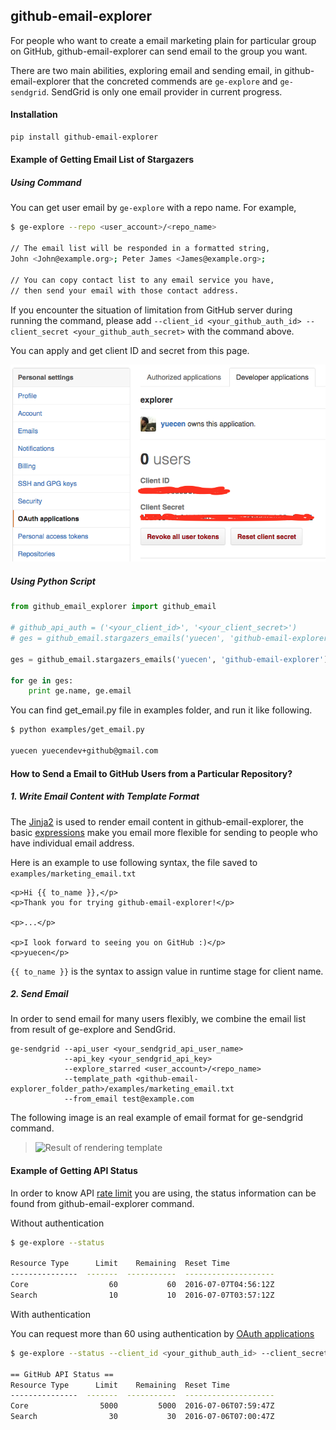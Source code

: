 ## github-email-explorer

For people who want to create a email marketing plain for particular group on 
GitHub, github-email-explorer can send email to the group you want.

There are two main abilities, exploring email and sending email, in 
github-email-explorer that the concreted commends are ```ge-explore``` and ```ge-sendgrid```. 
SendGrid is only one email provider in current progress.

#### Installation

```bash
pip install github-email-explorer
```

#### Example of Getting Email List of Stargazers

##### Using Command
You can get user email by ```ge-explore``` with a repo name. For example, 

```bash
$ ge-explore --repo <user_account>/<repo_name>

// The email list will be responded in a formatted string, 
John <John@example.org>; Peter James <James@example.org>;

// You can copy contact list to any email service you have, 
// then send your email with those contact address.
```

If you encounter the situation of limitation from GitHub server during running 
the command, please add ```--client_id <your_github_auth_id> --client_secret <your_github_auth_secret>``` with the command above.

You can apply and get client ID and secret from this page.

![oauth of github](examples/oauth_github.png)

##### Using Python Script

```python
from github_email_explorer import github_email

# github_api_auth = ('<your_client_id>', '<your_client_secret>')
# ges = github_email.stargazers_emails('yuecen', 'github-email-explorer', github_api_auth=github_api_auth)

ges = github_email.stargazers_emails('yuecen', 'github-email-explorer')

for ge in ges:
    print ge.name, ge.email
```

You can find get_email.py file in examples folder, and run it like following.

```bash
$ python examples/get_email.py

yuecen yuecendev+github@gmail.com
```

#### How to Send a Email to GitHub Users from a Particular Repository?

##### 1. Write Email Content with Template Format

The [Jinja2] is used to render email content in github-email-explorer, the basic 
[expressions] make you email more flexible for sending to people who have 
individual email address.

Here is an example to use following syntax, the file saved to ```examples/marketing_email.txt```

```
<p>Hi {{ to_name }},</p>
<p>Thank you for trying github-email-explorer!</p>

<p>...</p>

<p>I look forward to seeing you on GitHub :)</p>
<p>yuecen</p>
```

```{{ to_name }}``` is the syntax to assign value in runtime stage for client name.

##### 2. Send Email

In order to send email for many users flexibly, we combine the email list from 
result of ge-explore and SendGrid.

```
ge-sendgrid --api_user <your_sendgrid_api_user_name> 
            --api_key <your_sendgrid_api_key> 
            --explore_starred <user_account>/<repo_name>
            --template_path <github-email-explorer_folder_path>/examples/marketing_email.txt
            --from_email test@example.com
```

The following image is an real example of email format for ge-sendgrid command.

> ![Result of rendering template](examples/marketing_email.png)

#### Example of Getting API Status

In order to know API [rate limit] you are using, the status information can be 
found from github-email-explorer command.

Without authentication

```bash
$ ge-explore --status

Resource Type      Limit    Remaining  Reset Time
---------------  -------  -----------  --------------------
Core                  60           60  2016-07-07T04:56:12Z
Search                10           10  2016-07-07T03:57:12Z
```

With authentication

You can request more than 60 using authentication by [OAuth applications]

```bash
$ ge-explore --status --client_id <your_github_auth_id> --client_secret <your_github_auth_secret>

== GitHub API Status ==
Resource Type      Limit    Remaining  Reset Time
---------------  -------  -----------  --------------------
Core                5000         5000  2016-07-06T07:59:47Z
Search                30           30  2016-07-06T07:00:47Z
```

[rate limit]:https://developer.github.com/v3/rate_limit/
[OAuth applications]:https://github.com/settings/developers
[Jinja2]:http://jinja.pocoo.org/
[expressions]:http://jinja.pocoo.org/docs/dev/templates/#expressions